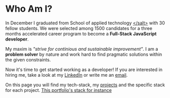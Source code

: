 # Who Am I?

In December I graduated from School of applied technology [<​/salt>](https://salt.dev/) with 30 fellow students. We were selected among 1500 candidates for a three months accelerated career program to become a **Full-Stack JavaScript developer**.

My maxim is _"strive for continious and sustainable improvement"_. I am a **problem solver** by nature and work hard to find pragmatic solutions within the given constraints.

Now it's time to get started working as a developer! If you are interested in hiring me, take a look at my [LinkedIn](https://www.linkedin.com/in/johan-strand-99a12b44/) or write me an [email](mailto:johan.strand@appliedtechnology.se).

On this page you will find my tech-stack, my [projects](/projects) and the specific stack for each project. [This portfolio's stack for instance](/projects/portfolio) 
